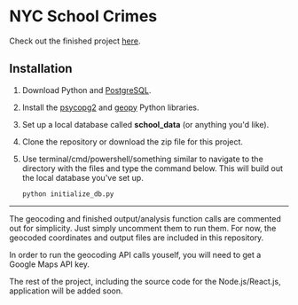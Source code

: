 # NYC School Crimes

Check out the finished project [here](http://schools.brianhamilton.me/).

## Installation

1. Download Python and [PostgreSQL](https://www.postgresql.org/).

2. Install the [psycopg2](http://initd.org/psycopg/) and [geopy](https://github.com/geopy/geopy) Python libraries.

3. Set up a local database called **school_data** (or anything you'd like).

4. Clone the repository or download the zip file for this project.

5. Use terminal/cmd/powershell/something similar to navigate to the directory with the files and type the command below. This will build out the local database you've set up.

    ```
    python initialize_db.py
    ```
    
---

The geocoding and finished output/analysis function calls are commented out for simplicity. Just simply uncomment them to run them. For now, the geocoded coordinates and output files are included in this repository.

In order to run the geocoding API calls youself, you will need to get a Google Maps API key.

The rest of the project, including the source code for the Node.js/React.js, application will be added soon.
